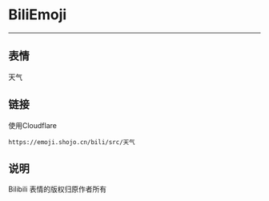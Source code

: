 # BiliEmoji
---
## 表情
天气
## 链接
使用Cloudflare
```
https://emoji.shojo.cn/bili/src/天气
```
## 说明
Bilibili 表情的版权归原作者所有
